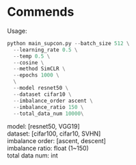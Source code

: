 # Commends

Usage:
```python
python main_supcon.py --batch_size 512 \
  --learning_rate 0.5 \
  --temp 0.5 \
  --cosine \
  --method SimCLR \
  --epochs 1000 \
  \
  --model resnet50 \
  --dataset cifar10 \
  --imbalance_order ascent \
  --imbalance_ratio 150 \
  --total_data_num 10000\
```
  
model: [resnet50, VGG19]  
dataset: [cifar100, cifar10, SVHN]  
imbalance order: [ascent, descent]  
imbalance ratio: float (1~150)  
total data num: int

